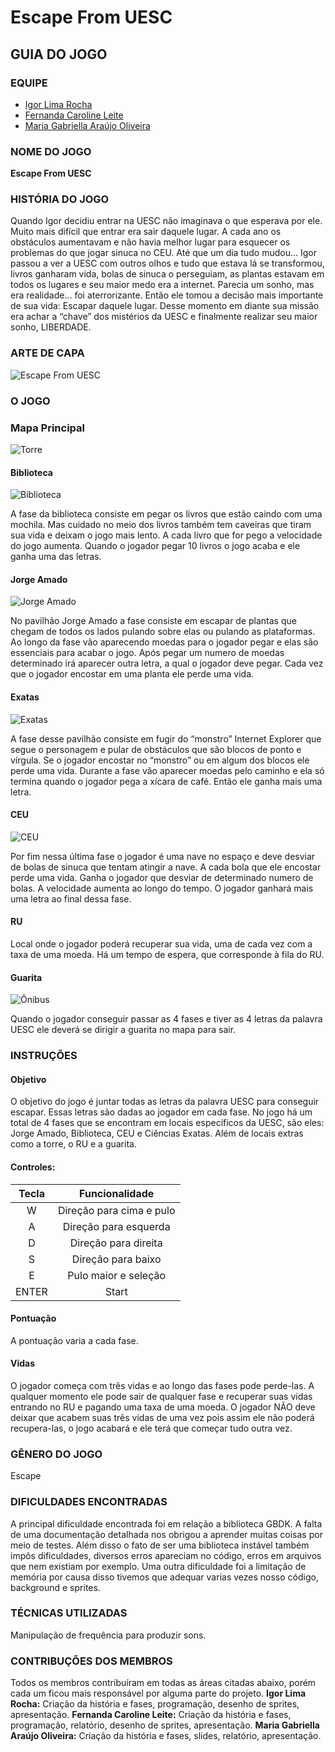 # Escape From UESC

## GUIA DO JOGO

### EQUIPE

* [Igor Lima Rocha](https://github.com/IgorRoc)
* [Fernanda Caroline Leite](https://github.com/FekLeite)
* [Maria Gabriella Araújo Oliveira](https://github.com/IgorRoc)

### NOME DO JOGO

**Escape From UESC**

### HISTÓRIA DO JOGO

Quando Igor decidiu entrar na UESC não imaginava o que esperava por ele. Muito mais difícil que entrar era sair daquele lugar. A cada ano os obstáculos aumentavam e não havia melhor lugar para esquecer os problemas do que jogar sinuca no CEU. Até que um dia tudo mudou... Igor passou a ver a UESC com outros olhos e tudo que estava lá se transformou, livros ganharam vida, bolas de sinuca o perseguiam, as plantas estavam em todos os lugares e seu maior medo era a internet. Parecia um sonho, mas era realidade... foi aterrorizante. Então ele tomou a decisão mais importante de sua vida: Escapar daquele lugar. Desse momento em diante sua missão era achar a “chave” dos mistérios da UESC e finalmente realizar seu maior sonho, LIBERDADE.

### ARTE DE CAPA

![Escape From UESC](./CapaGrande.png)

### O JOGO

### Mapa Principal

![Torre](./relatorio/image2.png)

#### Biblioteca

![Biblioteca](./relatorio/image4.png)

A fase da biblioteca consiste em pegar os livros que estão caindo com uma mochila. Mas cuidado no meio dos livros também tem caveiras que tiram sua vida e deixam o jogo mais lento. A cada livro que for pego a velocidade do jogo aumenta. Quando o jogador pegar 10 livros o jogo acaba e ele ganha uma das letras.

#### Jorge Amado

![Jorge Amado](./relatorio/image6.png)

No pavilhão Jorge Amado a fase consiste em escapar de plantas que chegam de todos os lados pulando sobre elas ou pulando as plataformas. Ao longo da fase vão aparecendo moedas para o jogador pegar e elas são essenciais para acabar o jogo. Após pegar um numero de moedas determinado irá aparecer outra letra, a qual o jogador deve pegar. Cada vez que o jogador encostar em uma planta ele perde uma vida.

#### Exatas

![Exatas](./relatorio/image5.png)

A fase desse pavilhão consiste em fugir do “monstro” Internet Explorer que segue o personagem e pular de obstáculos que são blocos de ponto e vírgula. Se o jogador encostar no “monstro” ou em algum dos blocos ele perde uma vida. Durante a fase vão aparecer moedas pelo caminho e ela só termina quando o jogador pega a xícara de café. Então ele ganha mais uma letra.

#### CEU

![CEU](./relatorio/image3.png)

Por fim nessa última fase o jogador é uma nave no espaço e deve desviar de bolas de sinuca que tentam atingir a nave. A cada bola que ele encostar perde uma vida. Ganha o jogador que desviar de determinado numero de bolas. A velocidade aumenta ao longo do tempo. O jogador ganhará mais uma letra ao final dessa fase.

#### RU

Local onde o jogador poderá recuperar sua vida, uma de cada vez com a taxa de uma moeda. Há um tempo de espera, que corresponde à fila do RU.

#### Guarita

![Ônibus](./relatorio/image1.png)

Quando o jogador conseguir passar as 4 fases e tiver as 4 letras da palavra UESC ele deverá se dirigir a guarita no mapa para sair.

### INSTRUÇÕES

#### Objetivo

O objetivo do jogo é juntar todas as letras da palavra UESC para conseguir escapar. Essas letras são dadas ao jogador em cada fase. No jogo há um total de 4 fases que se encontram em locais específicos da UESC, são eles: Jorge Amado, Biblioteca, CEU e Ciências Exatas. Além de locais extras como a torre, o RU e a guarita.

#### Controles:

Tecla    |  Funcionalidade
:------: | :-----------:
W        | Direção para cima e pulo 
A        | Direção para esquerda
D        | Direção para direita
S        | Direção para baixo
E        | Pulo maior e seleção 
ENTER    | Start

#### Pontuação

A pontuação varia a cada fase.

#### Vidas

O jogador começa com três vidas e ao longo das fases pode perde-las. A qualquer momento ele pode sair de qualquer fase e recuperar suas vidas entrando no RU e pagando uma taxa de uma moeda. O jogador NÃO deve deixar que acabem suas três vidas de uma vez pois assim ele não poderá recupera-las, o jogo acabará e ele terá que começar tudo outra vez.

### GÊNERO DO JOGO

Escape

### DIFICULDADES ENCONTRADAS

A principal dificuldade encontrada foi em relação a biblioteca GBDK. A falta de uma documentação detalhada nos obrigou a aprender muitas coisas por meio de testes. Além disso o fato de ser uma biblioteca instável também impôs dificuldades, diversos erros apareciam no código, erros em arquivos que nem existiam por exemplo.
Uma outra dificuldade foi a limitação de memória por causa disso tivemos que adequar varias vezes nosso código, background e sprites. 

### TÉCNICAS UTILIZADAS

Manipulação de frequência para produzir sons.

### CONTRIBUÇÕES DOS MEMBROS

Todos os membros contribuíram em todas as áreas citadas abaixo, porém cada um ficou mais responsável por alguma parte do projeto.
**Igor Lima Rocha:** Criação da história e fases, programação, desenho de sprites, apresentação.
**Fernanda Caroline Leite:** Criação da história e fases, programação, relatório, desenho de sprites, apresentação.
**Maria Gabriella Araújo Oliveira:** Criação da história e fases, slides, relatório, apresentação.